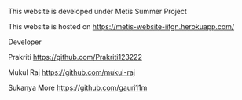 This website is developed under Metis Summer Project

This website is hosted on https://metis-website-iitgn.herokuapp.com/

Developer

Prakriti        https://github.com/Prakriti123222

Mukul Raj       https://github.com/mukul-raj

Sukanya More    https://github.com/gauri11m
